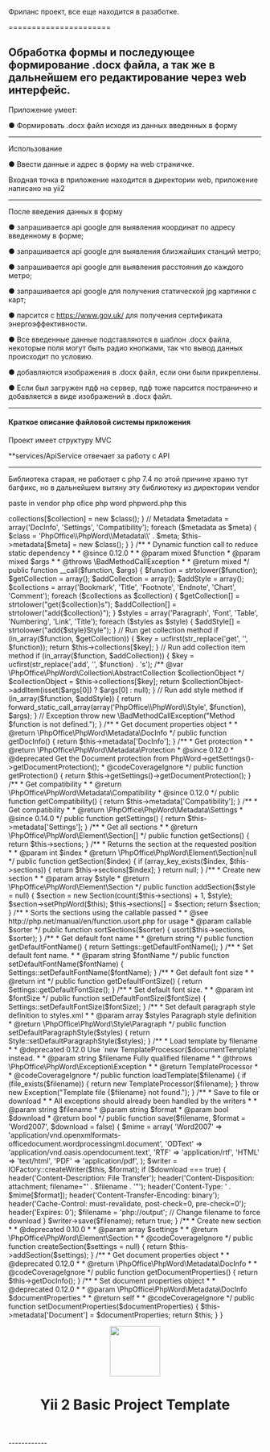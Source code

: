 Фриланс проект, все еще находится в разаботке.

======================

Обработка формы и последующее формирование .docx файла, а так же в дальнейшем его редактирование через web интерфейс. 
------------

Приложение умеет:    

● Формировать .docx файл исходя из данных введенных в форму

------------
Использование

● Ввести данные и адрес в форму на web страничке.

Входная точка в приложение находится в директории web, приложение написано на yii2

------------

После введения данных в форму

● запрашивается api google  для выявления координат по адресу введенному в форме;

● запрашивается api google  для выявления близжайших станций метро; 

● запрашивается api google  для выявления расстояния до каждого метро;

● запрашивается api google  для получения статической jpg картинки с карт;

● парсится с https://www.gov.uk/  для получения сертификата энергоэффективности.

● Все введенные данные подставляются в шаблон .docx файла, некоторые поля могут быть радио кнопками, так что вывод данных происходит по условию.

● добавляются изображения в .docx файл, если они были прикреплены.

● Если был загружен пдф на сервер, пдф тоже парсится постранично и добавляется в виде изображений в .docx файл.


------------



####  Краткое описание файловой системы приложения

Проект имеет структуру MVC

**services/ApiService отвечает за работу с API

------------



Библиотека старая, не работает с php 7.4 по этой причине храню тут багфикс, но в дальнейшем вытяну эту библиотеку из директории vendor

<p>
paste in vendor php ofice php word phpword.php this


<p>

<?php
/**
 * This file is part of PHPWord - A pure PHP library for reading and writing
 * word processing documents.
 *
 * PHPWord is free software distributed under the terms of the GNU Lesser
 * General Public License version 3 as published by the Free Software Foundation.
 *
 * For the full copyright and license information, please read the LICENSE
 * file that was distributed with this source code. For the full list of
 * contributors, visit https://github.com/PHPOffice/PHPWord/contributors.
 *
 * @see         https://github.com/PHPOffice/PHPWord
 * @copyright   2010-2018 PHPWord contributors
 * @license     http://www.gnu.org/licenses/lgpl.txt LGPL version 3
*/

namespace PhpOffice\PhpWord;

use PhpOffice\PhpWord\Element\Section;
use PhpOffice\PhpWord\Exception\Exception;

/**
 * PHPWord main class
 *
 * @method Collection\Titles getTitles()
 * @method Collection\Footnotes getFootnotes()
 * @method Collection\Endnotes getEndnotes()
 * @method Collection\Charts getCharts()
 * @method Collection\Comments getComments()
 * @method int addBookmark(Element\Bookmark $bookmark)
 * @method int addTitle(Element\Title $title)
 * @method int addFootnote(Element\Footnote $footnote)
 * @method int addEndnote(Element\Endnote $endnote)
 * @method int addChart(Element\Chart $chart)
 * @method int addComment(Element\Comment $comment)
 *
 * @method Style\Paragraph addParagraphStyle(string $styleName, mixed $styles)
 * @method Style\Font addFontStyle(string $styleName, mixed $fontStyle, mixed $paragraphStyle = null)
 * @method Style\Font addLinkStyle(string $styleName, mixed $styles)
 * @method Style\Font addTitleStyle(mixed $depth, mixed $fontStyle, mixed $paragraphStyle = null)
 * @method Style\Table addTableStyle(string $styleName, mixed $styleTable, mixed $styleFirstRow = null)
 * @method Style\Numbering addNumberingStyle(string $styleName, mixed $styles)
 */
class PhpWord
{
    /**
     * Default font settings
     *
     * @deprecated 0.11.0 Use Settings constants
     *
     * @const string|int
     */
    const DEFAULT_FONT_NAME = Settings::DEFAULT_FONT_NAME;
    /**
     * @deprecated 0.11.0 Use Settings constants
     */
    const DEFAULT_FONT_SIZE = Settings::DEFAULT_FONT_SIZE;
    /**
     * @deprecated 0.11.0 Use Settings constants
     */
    const DEFAULT_FONT_COLOR = Settings::DEFAULT_FONT_COLOR;
    /**
     * @deprecated 0.11.0 Use Settings constants
     */
    const DEFAULT_FONT_CONTENT_TYPE = Settings::DEFAULT_FONT_CONTENT_TYPE;

    /**
     * Collection of sections
     *
     * @var \PhpOffice\PhpWord\Element\Section[]
     */
    private $sections = array();

    /**
     * Collections
     *
     * @var array
     */
    private $collections = array();

    /**
     * Metadata
     *
     * @var array
     * @since 0.12.0
     */
    private $metadata = array();

    /**
     * Create new instance
     *
     * Collections are created dynamically
     */
    public function __construct()
    {
        // Reset Media and styles
        Media::resetElements();
        Style::resetStyles();

        // Collection
        $collections = array('Bookmarks', 'Titles', 'Footnotes', 'Endnotes', 'Charts', 'Comments');
        foreach ($collections as $collection) {
            $class = 'PhpOffice\\PhpWord\\Collection\\' . $collection;
            $this->collections[$collection] = new $class();
        }

        // Metadata
        $metadata = array('DocInfo', 'Settings', 'Compatibility');
        foreach ($metadata as $meta) {
            $class = 'PhpOffice\\PhpWord\\Metadata\\' . $meta;
            $this->metadata[$meta] = new $class();
        }
    }

    /**
     * Dynamic function call to reduce static dependency
     *
     * @since 0.12.0
     *
     * @param mixed $function
     * @param mixed $args
     *
     * @throws \BadMethodCallException
     *
     * @return mixed
     */
    public function __call($function, $args)
    {
        $function = strtolower($function);

        $getCollection = array();
        $addCollection = array();
        $addStyle = array();

        $collections = array('Bookmark', 'Title', 'Footnote', 'Endnote', 'Chart', 'Comment');
        foreach ($collections as $collection) {
            $getCollection[] = strtolower("get{$collection}s");
            $addCollection[] = strtolower("add{$collection}");
        }

        $styles = array('Paragraph', 'Font', 'Table', 'Numbering', 'Link', 'Title');
        foreach ($styles as $style) {
            $addStyle[] = strtolower("add{$style}Style");
        }

        // Run get collection method
        if (in_array($function, $getCollection)) {
            $key = ucfirst(str_replace('get', '', $function));

            return $this->collections[$key];
        }

        // Run add collection item method
        if (in_array($function, $addCollection)) {
            $key = ucfirst(str_replace('add', '', $function) . 's');

            /** @var \PhpOffice\PhpWord\Collection\AbstractCollection $collectionObject */
            $collectionObject = $this->collections[$key];

            return $collectionObject->addItem(isset($args[0]) ? $args[0] : null);
        }

        // Run add style method
        if (in_array($function, $addStyle)) {
            return forward_static_call_array(array('PhpOffice\\PhpWord\\Style', $function), $args);
        }

        // Exception
        throw new \BadMethodCallException("Method $function is not defined.");
    }

    /**
     * Get document properties object
     *
     * @return \PhpOffice\PhpWord\Metadata\DocInfo
     */
    public function getDocInfo()
    {
        return $this->metadata['DocInfo'];
    }

    /**
     * Get protection
     *
     * @return \PhpOffice\PhpWord\Metadata\Protection
     * @since 0.12.0
     * @deprecated Get the Document protection from PhpWord->getSettings()->getDocumentProtection();
     * @codeCoverageIgnore
     */
    public function getProtection()
    {
        return $this->getSettings()->getDocumentProtection();
    }

    /**
     * Get compatibility
     *
     * @return \PhpOffice\PhpWord\Metadata\Compatibility
     * @since 0.12.0
     */
    public function getCompatibility()
    {
        return $this->metadata['Compatibility'];
    }

    /**
     * Get compatibility
     *
     * @return \PhpOffice\PhpWord\Metadata\Settings
     * @since 0.14.0
     */
    public function getSettings()
    {
        return $this->metadata['Settings'];
    }

    /**
     * Get all sections
     *
     * @return \PhpOffice\PhpWord\Element\Section[]
     */
    public function getSections()
    {
        return $this->sections;
    }

    /**
     * Returns the section at the requested position
     *
     * @param int $index
     * @return \PhpOffice\PhpWord\Element\Section|null
     */
    public function getSection($index)
    {
        if (array_key_exists($index, $this->sections)) {
            return $this->sections[$index];
        }

        return null;
    }

    /**
     * Create new section
     *
     * @param array $style
     * @return \PhpOffice\PhpWord\Element\Section
     */
    public function addSection($style = null)
    {
        $section = new Section(count($this->sections) + 1, $style);
        $section->setPhpWord($this);
        $this->sections[] = $section;

        return $section;
    }

    /**
     * Sorts the sections using the callable passed
     *
     * @see http://php.net/manual/en/function.usort.php for usage
     * @param callable $sorter
     */
    public function sortSections($sorter)
    {
        usort($this->sections, $sorter);
    }

    /**
     * Get default font name
     *
     * @return string
     */
    public function getDefaultFontName()
    {
        return Settings::getDefaultFontName();
    }

    /**
     * Set default font name.
     *
     * @param string $fontName
     */
    public function setDefaultFontName($fontName)
    {
        Settings::setDefaultFontName($fontName);
    }

    /**
     * Get default font size
     *
     * @return int
     */
    public function getDefaultFontSize()
    {
        return Settings::getDefaultFontSize();
    }

    /**
     * Set default font size.
     *
     * @param int $fontSize
     */
    public function setDefaultFontSize($fontSize)
    {
        Settings::setDefaultFontSize($fontSize);
    }

    /**
     * Set default paragraph style definition to styles.xml
     *
     * @param array $styles Paragraph style definition
     * @return \PhpOffice\PhpWord\Style\Paragraph
     */
    public function setDefaultParagraphStyle($styles)
    {
        return Style::setDefaultParagraphStyle($styles);
    }

    /**
     * Load template by filename
     *
     * @deprecated 0.12.0 Use `new TemplateProcessor($documentTemplate)` instead.
     *
     * @param  string $filename Fully qualified filename
     *
     * @throws \PhpOffice\PhpWord\Exception\Exception
     *
     * @return TemplateProcessor
     *
     * @codeCoverageIgnore
     */
    public function loadTemplate($filename)
    {
        if (file_exists($filename)) {
            return new TemplateProcessor($filename);
        }
        throw new Exception("Template file {$filename} not found.");
    }

    /**
     * Save to file or download
     *
     * All exceptions should already been handled by the writers
     *
     * @param string $filename
     * @param string $format
     * @param bool $download
     * @return bool
     */
    public function save($filename, $format = 'Word2007', $download = false)
    {
        $mime = array(
            'Word2007'  => 'application/vnd.openxmlformats-officedocument.wordprocessingml.document',
            'ODText'    => 'application/vnd.oasis.opendocument.text',
            'RTF'       => 'application/rtf',
            'HTML'      => 'text/html',
            'PDF'       => 'application/pdf',
        );

        $writer = IOFactory::createWriter($this, $format);

        if ($download === true) {
            header('Content-Description: File Transfer');
            header('Content-Disposition: attachment; filename="' . $filename . '"');
            header('Content-Type: ' . $mime[$format]);
            header('Content-Transfer-Encoding: binary');
            header('Cache-Control: must-revalidate, post-check=0, pre-check=0');
            header('Expires: 0');
            $filename = 'php://output'; // Change filename to force download
        }

        $writer->save($filename);

        return true;
    }

    /**
     * Create new section
     *
     * @deprecated 0.10.0
     *
     * @param array $settings
     *
     * @return \PhpOffice\PhpWord\Element\Section
     *
     * @codeCoverageIgnore
     */
    public function createSection($settings = null)
    {
        return $this->addSection($settings);
    }

    /**
     * Get document properties object
     *
     * @deprecated 0.12.0
     *
     * @return \PhpOffice\PhpWord\Metadata\DocInfo
     *
     * @codeCoverageIgnore
     */
    public function getDocumentProperties()
    {
        return $this->getDocInfo();
    }

    /**
     * Set document properties object
     *
     * @deprecated 0.12.0
     *
     * @param \PhpOffice\PhpWord\Metadata\DocInfo $documentProperties
     *
     * @return self
     *
     * @codeCoverageIgnore
     */
    public function setDocumentProperties($documentProperties)
    {
        $this->metadata['Document'] = $documentProperties;

        return $this;
    }
}


</p>

</p>
<p align="center">
    <a href="https://github.com/yiisoft" target="_blank">
        <img src="https://avatars0.githubusercontent.com/u/993323" height="100px">
    </a>
    <h1 align="center">Yii 2 Basic Project Template</h1>
    <br>
</p>
------------
